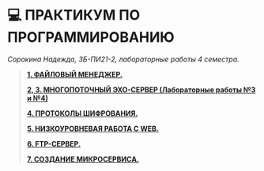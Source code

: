 # 💻 ПРАКТИКУМ ПО ПРОГРАММИРОВАНИЮ

_Сорокина Надежда, ЗБ-ПИ21-2, лабораторные работы 4 семестра._


> [__1. ФАЙЛОВЫЙ МЕНЕДЖЕР.__](https://github.com/not-fate/Practicum/tree/main/%D0%9B%D0%B0%D0%B1.1.%20%D0%A4%D0%B0%D0%B8%CC%86%D0%BB%D0%BE%D0%B2%D1%8B%D0%B8%CC%86%20%D0%BC%D0%B5%D0%BD%D0%B5%D0%B4%D0%B6%D0%B5%D1%80)
> 
> [__2, 3. МНОГОПОТОЧНЫЙ ЭХО-СЕРВЕР (Лабораторные работы №3 и №4)__](https://github.com/not-fate/Practicum/tree/main/multithreaded_echo_server)
> 
> [__4. ПРОТОКОЛЫ ШИФРОВАНИЯ.__]()
> 
> [__5. НИЗКОУРОВНЕВАЯ РАБОТА С WEB.__](https://github.com/not-fate/Practicum/tree/main/web-server)
> 
> [__6. FTP-СЕРВЕР.__]()
> 
> [__7. СОЗДАНИЕ МИКРОСЕРВИСА.__]()
